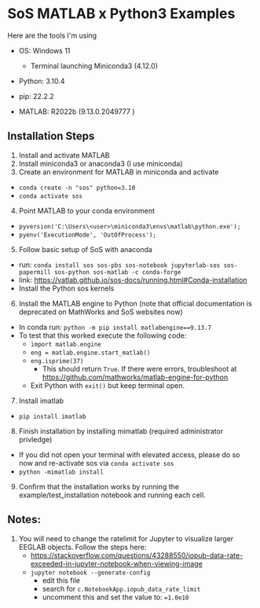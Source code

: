 # SoS MATLAB x Python3 Examples

Here are the tools I'm using

- OS: Windows 11
  - Terminal launching Miniconda3 (4.12.0)

- Python: 3.10.4
- pip: 22.2.2
- MATLAB: R2022b (9.13.0.2049777 )

## Installation Steps
1. Install and activate MATLAB
2. Install miniconda3 or anaconda3 (I use miniconda)
3. Create an environment for MATLAB in miniconda and activate
  - ```conda create -n "sos" python=3.10```
  - ```conda activate sos```
4. Point MATLAB to your conda environment
  - ```pyversion('C:\Users\<user>\miniconda3\envs\matlab\python.exe');```
  - ```pyenv('ExecutionMode', 'OutOfProcess');```
5. Follow basic setup of SoS with anaconda
  - run: ```conda install sos sos-pbs sos-notebook jupyterlab-sos sos-papermill sos-python sos-matlab -c conda-forge```
  - link: https://vatlab.github.io/sos-docs/running.html#Conda-installation
  - Install the Python sos kernels
<!--
6. Follow video setup of installing MATLAB kernel for jupyter
  deviation: The video is old and does not provide the correct way of install the matlab environment. Follow the steps here:
    - link: https://www.mathworks.com/help/matlab/matlab_external/install-the-matlab-engine-for-python.html
    - (note for above: make sure you activate your virtual env so as not to use a potential global python env)
7. Continue the video setup by executing:
  - ```python -mimatlab install```
    - This should result in a success
-->
6. Install the MATLAB engine to Python (note that official documentation is deprecated on MathWorks and SoS websites now)
  - In conda run: `python -m pip install matlabengine==9.13.7`
  - To test that this worked execute the following code:
    - ```import matlab.engine```
    - ```eng = matlab.engine.start_matlab()```
    - ```eng.isprime(37)```
      - This should return ```True```. If there were errors, troubleshoot at https://github.com/mathworks/matlab-engine-for-python
    - Exit Python with ```exit()``` but keep terminal open.
7. Install imatlab
  - ```pip install imatlab```
<!--
8. Install SoS MATLAB Subkernel
  - ```pip install sos-matlab```
-->
8. Finish installation by installing mimatlab (required administrator privledge)
  - If you did not open your terminal with elevated access, please do so now and re-activate sos via ```conda activate sos```
  - ```python -mimatlab install```
9. Confirm that the installation works by running the example/test_installation notebook and running each cell.

## Notes:
1. You will need to change the ratelimit for Jupyter to visualize larger EEGLAB objects. Follow the steps here:
    - https://stackoverflow.com/questions/43288550/iopub-data-rate-exceeded-in-jupyter-notebook-when-viewing-image
    - ```jupyter notebook --generate-config```
        - edit this file
        - search for ```c.NotebookApp.iopub_data_rate_limit```
        - uncomment this and set the value to: ```=1.0e10```
